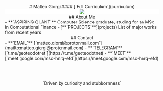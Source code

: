 <style>
h1 { margin-top: 2rem; }
h2 { margin-top: 0.25rem; }
h4 { margin-top: -1rem; }
</style>


<center>
# Matteo Giorgi
#### [`Full Curriculum`](curriculum)
</center>
<div class="container">
<div class="box" style="background-color: #ffffff;">
<center>
<img class="img-scale-60" src="lisper.png">
</center>
</div>
</div>


<div class="container">
<div class="box">
<center>
## About Me
</center>
- **`ASPIRING QUANT`** Computer Science graduate, studing for an MSc in Computational Finance
- [**`PROJECTS`**](projects) List of major works from recent years
</div>
<div class="box">
<center>
## Contact
</center>
- **`EMAIL`** [`matteo.giorgi@protonmail.com`](mailto:matteo.giorgi@protonmail.com)
- **`TELEGRAM`** [`t.me/geoteodotnet`](https://t.me/geoteodotnet)
- **`MEET`** [`meet.google.com/msc-hnrq-efd`](https://meet.google.com/msc-hnrq-efd)
</div>
</div>




<p style="text-align: center; margin-top: 4rem; margin-bottom: -4rem;">`Driven by curiosity and stubbornness`</p>
